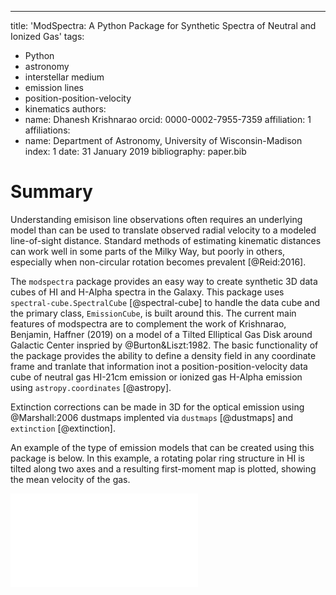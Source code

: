 ---
title: 'ModSpectra: A Python Package for Synthetic Spectra of Neutral and Ionized Gas'
tags:
  - Python
  - astronomy
  - interstellar medium
  - emission lines
  - position-position-velocity
  - kinematics
authors:
  - name: Dhanesh Krishnarao
    orcid: 0000-0002-7955-7359
    affiliation: 1
affiliations:
 - name: Department of Astronomy, University of Wisconsin-Madison
   index: 1
date: 31 January 2019
bibliography: paper.bib

# Summary

Understanding emisison line observations often requires an underlying model than can be used to translate observed radial velocity to a modeled line-of-sight distance. Standard methods of estimating kinematic distances can work well in some parts of the Milky Way, but poorly in others, especially when non-circular rotation becomes prevalent [@Reid:2016]. 

The ``modspectra`` package provides an easy way to create synthetic 3D data cubes 
of HI and H-Alpha spectra in the Galaxy. This package uses ``spectral-cube.SpectralCube`` [@spectral-cube] 
 to handle the data cube and the primary class, ``EmissionCube``, is built around this. The current main 
 features of modspectra are to complement
the work of Krishnarao, Benjamin, Haffner (2019) on a model of a Tilted 
Elliptical Gas Disk around Galactic Center inspried by @Burton&Liszt:1982. The basic functionality of the package provides the ability to define a density field in any coordinate frame and tranlate that information inot a position-position-velocity data cube of neutral gas HI-21cm emission or ionized gas H-Alpha emission using ``astropy.coordinates`` [@astropy].

Extinction corrections can be made in 3D for the optical emission using @Marshall:2006 dustmaps implented via `dustmaps` [@dustmaps] and `extinction` [@extinction]. 

An example of the type of emission models that can be created using this package is below. In this example, a rotating polar ring structure in HI is tilted along two axes and a resulting first-moment map is plotted, showing the mean velocity of the gas.

![Example polar ring model created using ``modspectra``.](figure.pdf)